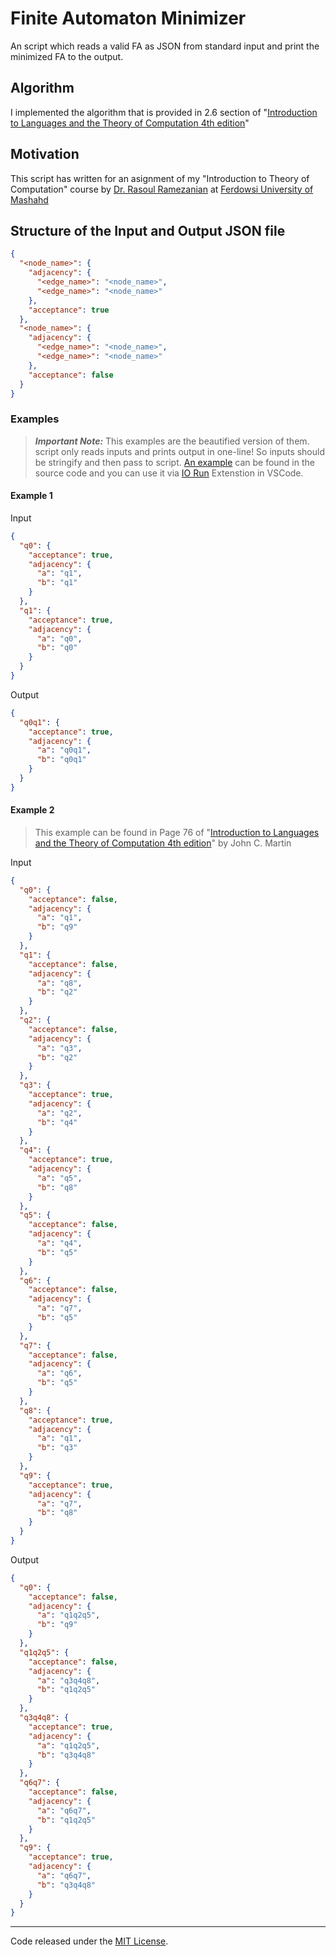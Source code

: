 # Finite Automaton Minimizer

An script which reads a valid FA as JSON from standard input and print the minimized FA to the output.

## Algorithm

I implemented the algorithm that is provided in 2.6 section of "[Introduction to Languages and the Theory of Computation 4th edition](https://www.amazon.com/Introduction-Languages-Theory-Computation-Martin/dp/0073191469)"

## Motivation

This script has written for an asignment of my "Introduction to Theory of Computation" course by [Dr. Rasoul Ramezanian](https://www.linkedin.com/in/rasoul-ramezanian-455905132/) at [Ferdowsi University of Mashahd](https://en.um.ac.ir)

## Structure of the Input and Output JSON file

```json
{
  "<node_name>": {
    "adjacency": {
      "<edge_name>": "<node_name>",
      "<edge_name>": "<node_name>"
    },
    "acceptance": true
  },
  "<node_name>": {
    "adjacency": {
      "<edge_name>": "<node_name>",
      "<edge_name>": "<node_name>"
    },
    "acceptance": false
  }
}
```

### Examples

> **_Important Note:_** This examples are the beautified version of them. script only reads inputs and prints output in one-line! So inputs should be stringify and then pass to script. [An example](https://github.com/theMasix/fa-minimizer/blob/main/src/script.01.inp) can be found in the source code and you can use it via [IO Run](https://marketplace.visualstudio.com/items?itemName=hoangnc.io-run) Extenstion in VSCode.

#### Example 1

Input

```json
{
  "q0": {
    "acceptance": true,
    "adjacency": {
      "a": "q1",
      "b": "q1"
    }
  },
  "q1": {
    "acceptance": true,
    "adjacency": {
      "a": "q0",
      "b": "q0"
    }
  }
}
```

Output

```json
{
  "q0q1": {
    "acceptance": true,
    "adjacency": {
      "a": "q0q1",
      "b": "q0q1"
    }
  }
}
```

#### Example 2

> This example can be found in Page 76 of "[Introduction to Languages and the Theory of Computation 4th edition](https://www.amazon.com/Introduction-Languages-Theory-Computation-Martin/dp/0073191469)" by John C. Martin

Input

```json
{
  "q0": {
    "acceptance": false,
    "adjacency": {
      "a": "q1",
      "b": "q9"
    }
  },
  "q1": {
    "acceptance": false,
    "adjacency": {
      "a": "q8",
      "b": "q2"
    }
  },
  "q2": {
    "acceptance": false,
    "adjacency": {
      "a": "q3",
      "b": "q2"
    }
  },
  "q3": {
    "acceptance": true,
    "adjacency": {
      "a": "q2",
      "b": "q4"
    }
  },
  "q4": {
    "acceptance": true,
    "adjacency": {
      "a": "q5",
      "b": "q8"
    }
  },
  "q5": {
    "acceptance": false,
    "adjacency": {
      "a": "q4",
      "b": "q5"
    }
  },
  "q6": {
    "acceptance": false,
    "adjacency": {
      "a": "q7",
      "b": "q5"
    }
  },
  "q7": {
    "acceptance": false,
    "adjacency": {
      "a": "q6",
      "b": "q5"
    }
  },
  "q8": {
    "acceptance": true,
    "adjacency": {
      "a": "q1",
      "b": "q3"
    }
  },
  "q9": {
    "acceptance": true,
    "adjacency": {
      "a": "q7",
      "b": "q8"
    }
  }
}
```

Output

```json
{
  "q0": {
    "acceptance": false,
    "adjacency": {
      "a": "q1q2q5",
      "b": "q9"
    }
  },
  "q1q2q5": {
    "acceptance": false,
    "adjacency": {
      "a": "q3q4q8",
      "b": "q1q2q5"
    }
  },
  "q3q4q8": {
    "acceptance": true,
    "adjacency": {
      "a": "q1q2q5",
      "b": "q3q4q8"
    }
  },
  "q6q7": {
    "acceptance": false,
    "adjacency": {
      "a": "q6q7",
      "b": "q1q2q5"
    }
  },
  "q9": {
    "acceptance": true,
    "adjacency": {
      "a": "q6q7",
      "b": "q3q4q8"
    }
  }
}
```

---

Code released under the [MIT License](http://github.com/themasix/fa-minimizer/blob/master/LICENSE).

